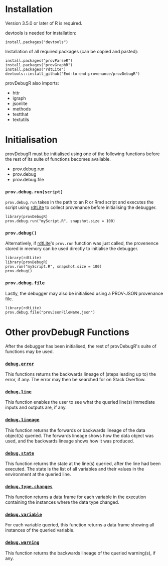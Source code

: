# Installation

Version 3.5.0 or later of R is required.

devtools is needed for installation:
```{r}
install.packages("devtools")
```
Installation of all required packages (can be copied and pasted):
```{r}
install.packages("provParseR")
install.packages("provGraphR")
install.packages("rdtLite")
devtools::install_github("End-to-end-provenance/provDebugR")
```
provDebugR also imports:
* httr
* igraph 
* jsonlite
* methods
* testthat
* textutils


# Initialisation

provDebugR must be initialised using one of the following functions before the rest
of its suite of functions becomes available.
* prov.debug.run
* prov.debug
* prov.debug.file

### `prov.debug.run(script)`
`prov.debug.run` takes in the path to an R or Rmd script and executes the script 
using [rdtLite](https://cran.r-project.org/web/packages/rdtLite/index.html) to 
collect provenance before initialising the debugger.
```
library(provDebugR)
prov.debug.run("myScript.R", snapshot.size = 100)
```

### `prov.debug()`
Alternatively, if 
[rdtLite](https://cran.r-project.org/web/packages/rdtLite/index.html)'s 
`prov.run` function was just called, the provenence stored in memory can be used
directly to initialise the debugger.
```
library(rdtLite)
library(provDebugR)
prov.run("myScript.R", snapshot.size = 100)
prov.debug()
```

### `prov.debug.file`
Lastly, the debugger may also be initialised using a PROV-JSON provenance file.
```
library(rdtLite)
prov.debug.file("provJsonFileName.json")
```


# Other provDebugR Functions

After the debugger has been initialised, the rest of provDebugR's suite of functions
may be used.

### [`debug.error`](https://github.com/End-to-end-provenance/provDebugR/wiki/debug.error)
This functions returns the backwards lineage of (steps leading up to) the error, if any.
The error may then be searched for on Stack Overflow.

### [`debug.line`](https://github.com/End-to-end-provenance/provDebugR/wiki/debug.line)
This function enables the user to see what the queried line(s) immediate inputs and
outputs are, if any.

### [`debug.lineage`](https://github.com/End-to-end-provenance/provDebugR/wiki/debug.lineage)
This function returns the forwards or backwards lineage of the data object(s) queried. 
The forwards lineage shows how the data object was used, and the backwards lineage shows 
how it was produced.

### [`debug.state`](https://github.com/End-to-end-provenance/provDebugR/wiki/debug.state)
This function returns the state at the line(s) queried, after the line had been 
executed. The state is the list of all variables and their values in the environment 
at the queried line.

### [`debug.type.changes`](https://github.com/End-to-end-provenance/provDebugR/wiki/debug.type.changes)
This function returns a data frame for each variable in the execution containing the 
instances where the data type changed.

### [`debug.variable`](https://github.com/End-to-end-provenance/provDebugR/wiki/debug.variable)
For each variable queried, this function returns a data frame showing all instances of
the queried variable.

### [`debug.warning`](https://github.com/End-to-end-provenance/provDebugR/wiki/debug.warning)
This function returns the backwards lineage of the queried warning(s), if any.